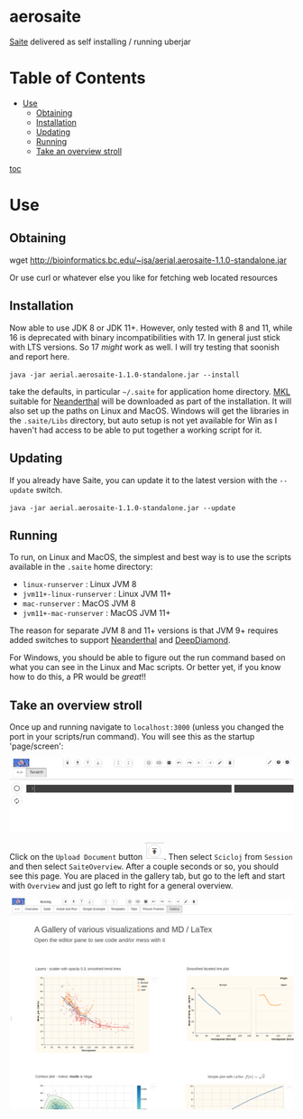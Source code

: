 # aerosaite

[Saite](https://github.com/jsa-aerial/saite) delivered as self installing / running uberjar


Table of Contents
=================

   * [Use](#use)
      * [Obtaining](#obtaining)
      * [Installation](#installation)
      * [Updating](#updating)
      * [Running](#running)
      * [Take an overview stroll](#take-an-overview-stroll)

[toc](https://github.com/ekalinin/github-markdown-toc)
# Use

## Obtaining

wget http://bioinformatics.bc.edu/~jsa/aerial.aerosaite-1.1.0-standalone.jar

Or use curl or whatever else you like for fetching web located resources

## Installation

Now able to use JDK 8 or JDK 11+.  However, only tested with 8 and 11, while 16 is deprecated with binary incompatibilities with 17.  In general just stick with LTS versions.  So 17 *might* work as well.  I will try testing that soonish and report here.

`java -jar aerial.aerosaite-1.1.0-standalone.jar --install`

take the defaults, in particular `~/.saite` for application home directory.  [MKL](https://www.intel.com/content/www/us/en/developer/tools/oneapi/onemkl.html#gs.gy8xm2) suitable for [Neanderthal](https://neanderthal.uncomplicate.org) will be downloaded  as part of the installation.  It will also set up the paths on Linux and MacOS.  Windows will get the libraries in the `.saite/Libs` directory, but auto setup is not yet available for Win as I haven't had access to be able to put together a working script for it.


## Updating

If you already have Saite, you can update it to the latest version with the `--update` switch.

`java -jar aerial.aerosaite-1.1.0-standalone.jar --update`


## Running

To run, on Linux and MacOS, the simplest and best way is to use the scripts available in the `.saite` home directory:

* `linux-runserver` : Linux JVM 8
* `jvm11+-linux-runserver` : Linux JVM 11+
* `mac-runserver` : MacOS JVM 8
* `jvm11+-mac-runserver` : MacOS JVM 11+

The reason for separate JVM 8 and 11+ versions is that JVM 9+ requires added switches to support [Neanderthal](https://neanderthal.uncomplicate.org) and [DeepDiamond](https://github.com/uncomplicate/deep-diamond).

For Windows, you should be able to figure out the run command based on what you can see in the Linux and Mac scripts.  Or better yet, if you know how to do this, a PR would be *great*!!


## Take an overview stroll

Once up and running navigate to `localhost:3000` (unless you changed the port in your scripts/run command).  You will see this as the startup 'page/screen':


![Saite-start-page](resources/images/saite-start-page.png?raw=true)


Click on the `Upload Document` button ![upload-button](resources/images/upload-doc-button.png?raw=true).  Then select `Scicloj` from `Session` and then select `SaiteOverview`.  After a couple seconds or so, you should see this page. You are placed in the gallery tab, but go to the left and start with `Overview` and just go left to right for a general overview.


![Saite-start-page](resources/images/saite-overview-gallery-page.png?raw=true)




